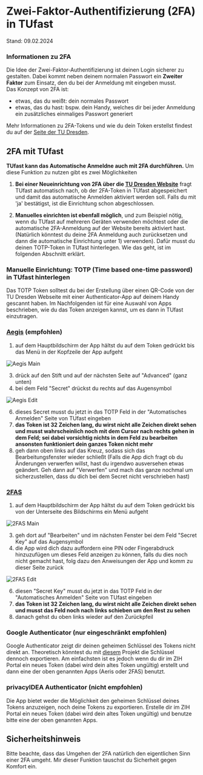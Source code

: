 # Zwei-Faktor-Authentifizierung (2FA) in TUfast
Stand: 09.02.2024

### Informationen zu 2FA
Die Idee der Zwei-Faktor-Authentifizierung ist deinen Login sicherer zu gestalten. Dabei kommt neben deinem normalen Passwort ein **Zweiter Faktor** zum Einsatz, den du bei der Anmeldung mit eingeben musst. \
Das Konzept von 2FA ist:
- etwas, das du weißt: dein normales Passwort 
- etwas, das du hast: bspw. dein Handy, welches dir bei jeder Anmeldung ein zusätzliches einmaliges Passwort generiert

Mehr Informationen zu 2FA-Tokens und wie du dein Token erstellst findest du auf der [Seite der TU Dresden](https://faq.tickets.tu-dresden.de/otrs/public.pl?Action=PublicFAQZoom;ItemID=872).

## 2FA mit TUfast
**TUfast kann das Automatische Anmeldne auch mit 2FA durchführen.** Um diese Funktion zu nutzen gibt es zwei Möglichkeiten

1) **Bei einer Neueinrichtung von 2FA über die [TU Dresden Website](https://faq.tickets.tu-dresden.de/otrs/public.pl?Action=PublicFAQZoom;ItemID=928)** fragt TUfast automatisch nach, ob der 2FA-Token in TUfast abgespeichert und damit das automatische Anmelden aktiviert werden soll. Falls du mit 'ja' bestätigst, ist die Einrichtung schon abgeschlossen.

2) **Manuelles einrichten ist ebenfall möglich**, und zum Beispiel nötig, wenn du TUfast auf mehreren Geräten verwenden möchtest oder die automatische 2FA-Anmeldung auf der Website bereits aktiviert hast. (Natürlich könntest du deine 2FA Anmeldung auch zurücksetzen und dann die automatische Einrichtung unter 1) verwenden). Dafür musst du deinen TOTP-Token in TUfast hinterlegen. Wie das geht, ist im folgenden Abschnitt erklärt.

### Manuelle Einrichtung: TOTP (Time based one-time password) in TUfast hinterlegen
Das TOTP Token solltest du bei der Erstellung über einen QR-Code von der TU Dresden Webseite mit einer Authenticator-App auf deinem Handy gescannt haben.
Im Nachfolgenden ist für eine Auswahl von Apps beschrieben, wie du das Token anzeigen kannst, um es dann in TUfast einzutragen. 

### [Aegis](https://getaegis.app/) (empfohlen)
1. auf dem Hauptbildschirm der App hältst du auf dem Token gedrückt bis das Menü in der Kopfzeile der App aufgeht

![Aegis Main](assets/images/aegis_main_page.jpg)

3. drück auf den Stift und auf der nächsten Seite auf "Advanced" (ganz unten)
4. bei dem Feld "Secret" drückst du rechts auf das Augensymbol

![Aegis Edit](assets/images/aegis_edit_page.jpg)

6. dieses Secret musst du jetzt in das TOTP Feld in der "Automatisches Anmelden" Seite von TUfast eingeben
7. **das Token ist 32 Zeichen lang, du wirst nicht alle Zeichen direkt sehen und musst wahrscheinlich noch mit dem Cursor nach rechts gehen in dem Feld; sei dabei vorsichtig nichts in dem Feld zu bearbeiten ansonsten funktioniert dein ganzes Token nicht mehr**
8. geh dann oben links auf das Kreuz, sodass sich das Bearbeitungsfenster wieder schließt (Falls die App dich fragt ob du Änderungen verwerfen willst, hast du irgendwo ausversehen etwas geändert. Geh dann auf "Verwerfen" und mach das ganze nochmal um sicherzustellen, dass du dich bei dem Secret nicht verschrieben hast)

### [2FAS](https://2fas.com/)
1. auf dem Hauptbildschirm der App hältst du auf dem Token gedrückt bis von der Unterseite des Bildschirms ein Menü aufgeht

![2FAS Main](assets/images/2FAS_main_page.jpg)

3. geh dort auf "Bearbeiten" und im nächsten Fenster bei dem Feld "Secret Key" auf das Augensymbol
4. die App wird dich dazu auffordern eine PIN oder Fingerabdruck hinzuzufügen um dieses Feld anzeigen zu können, falls du dies noch nicht gemacht hast, folg dazu den Anweisungen der App und komm zu dieser Seite zurück

![2FAS Edit](assets/images/2FAS_edit_page.jpg)

6. diesen "Secret Key" musst du jetzt in das TOTP Feld in der "Automatisches Anmelden" Seite von TUfast eingeben
7. **das Token ist 32 Zeichen lang, du wirst nicht alle Zeichen direkt sehen und musst das Feld noch nach links schieben um den Rest zu sehen**
8. danach gehst du oben links wieder auf den Zurückpfeil

### Google Authenticator (nur eingeschränkt empfohlen)
Google Authenticator zeigt dir deinen geheimen Schlüssel des Tokens nicht direkt an. Theoretisch könntest du mit [diesem](https://github.com/scito/extract_otp_secrets) Projekt die Schlüssel dennoch exportieren. Am einfachsten ist es jedoch wenn du dir im ZIH Portal ein neues Token (dabei wird dein altes Token ungültig) erstellt und dann eine der oben genannten Apps (Aeris oder 2FAS) benutzt.

### privacyIDEA Authenticator (nicht empfohlen)
Die App bietet weder die Möglichkeit den geheimen Schlüssel deines Tokens anzuzeigen, noch deine Tokens zu exportieren. Erstelle dir im ZIH Portal ein neues Token (dabei wird dein altes Token ungültig) und benutze bitte eine der oben genannten Apps.

## Sicherheitshinweis
Bitte beachte, dass das Umgehen der 2FA natürlich den eigentlichen Sinn einer 2FA umgeht. Mir dieser Funktion tauschst du Sicherheit gegen Komfort ein.
